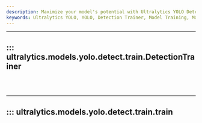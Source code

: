 ```yaml
---
description: Maximize your model's potential with Ultralytics YOLO Detection Trainer. Learn advanced techniques, tips, and tricks for training.
keywords: Ultralytics YOLO, YOLO, Detection Trainer, Model Training, Machine Learning, Deep Learning, Computer Vision
---
```


---
## ::: ultralytics.models.yolo.detect.train.DetectionTrainer
<br><br>

---
## ::: ultralytics.models.yolo.detect.train.train
<br><br>
